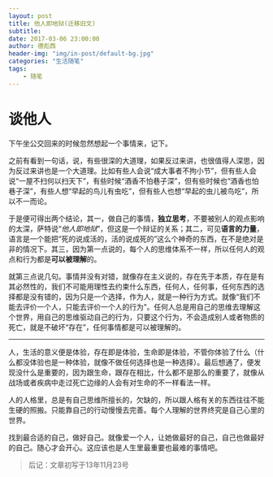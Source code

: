 ```yaml
---
layout: post
title: 他人即地狱(迁移旧文)
subtitle: 
date: 2017-03-06 23:00:00
author: 德彪西
header-img: "img/in-post/default-bg.jpg"
categories: "生活随笔"
tags:
    - 随笔
---
```


# 谈他人

下午坐公交回来的时候忽然想起一个事情来，记下。

之前有看到一句话，说，有些很深的大道理，如果反过来讲，也很值得人深思，因为反过来讲也是一个大道理。比如有些人会说“成大事者不拘小节”，但有些人会说“一屋不扫何以扫天下”，有些时候“酒香不怕巷子深”，但有些时候也“酒香也怕巷子深”，有些人想“早起的鸟儿有虫吃”，但有些人也想“早起的虫儿被鸟吃”，所以不一而论。

于是便可得出两个结论，其一，做自己的事情，**独立思考**，不要被别人的观点影响的太深，萨特说“*他人即地狱*”，但这是一个辩证的关系；其二，可见**语言的力量**，语言是一个能把“死的说成活的，活的说成死的”这么个神奇的东西，在不是绝对是非的情况下。其三，因为第一点说的，每个人的思维体系不一样，所以任何人的观点和行为都是**可以被理解**的。

就第三点说几句。事情并没有对错，就像存在主义说的，存在先于本质，存在是有其必然性的，我们不可能用理性去约束什么东西，任何人，任何事，任何东西的选择都是没有错的，因为只是一个选择，作为人，就是一种行为方式。就像“我们不能去评价一个人，只能去评价一个人的行为”。任何人总是用自己的思维去理解这个世界，用自己的思维驱动自己的行为，只要这个行为，不会造成别人或者物质的死亡，就是不破坏“存在”，任何事情都是可以被理解的。

--------
人，生活的意义便是体验，存在即是体验，生命即是体验，不管你体验了什么（什么都没体验也是一种体验，就像不做任何选择也是一种选择）。最后想通了，便发现没什么是重要的，因为跟生命，跟存在相比，什么都不是那么的重要了，就像从战场或者疾病中走过死亡边缘的人会有对生命的不一样看法一样。

人的人格里，总是有自己思维所擅长的，欠缺的，所以跟人格有关的东西往往不能生硬的照搬。只能靠自己的行动慢慢去完善。每个人理解的世界终究是自己心里的世界。

找到最合适的自己，做好自己。就像爱一个人，让她做最好的自己，自己也做最好的自己。随心才会开心。这应该也是人生里最重要也最难的事情吧。

> 后记：文章初写于13年11月23号
